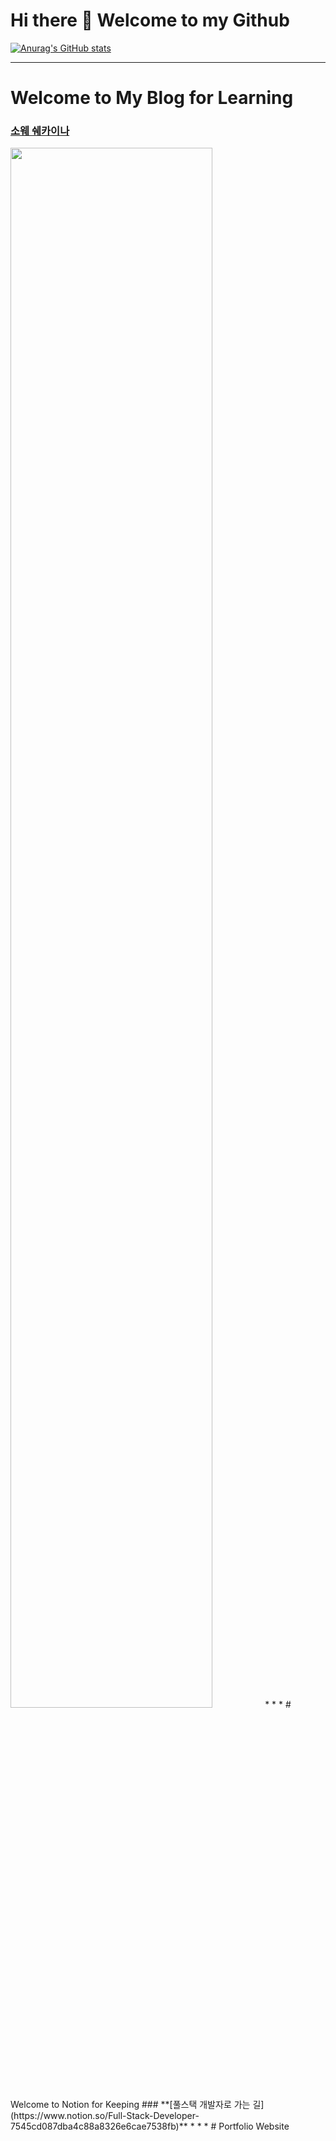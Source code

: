 # Hi there 👋 Welcome to my Github
<!---
kangdy25/kangdy25 is a ✨ special ✨ repository because its `README.md` (this file) appears on your GitHub profile.
You can click the Preview link to take a look at your changes.
--->

[![Anurag's GitHub stats](https://github-readme-stats.vercel.app/api?username=kangdy25&theme=radical)](https://github.com/anuraghazra/github-readme-stats)
* * *
# Welcome to My Blog for Learning
### **[소웨 쉐카이나](https://kangdy25.tistory.com/)** 
<img width="80%" src="C:\Programming\블로그 저장용\블로그.PNG"/>
* * *
# Welcome to  Notion for Keeping
### **[풀스택 개발자로 가는 길](https://www.notion.so/Full-Stack-Developer-7545cd087dba4c88a8326e6cae7538fb)** 
* * *
# Portfolio Website
